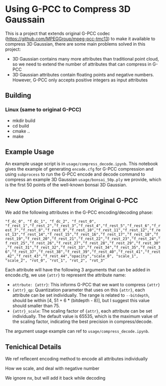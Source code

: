 # Using G-PCC to Compress 3D Gaussain

This is a project that extends original G-PCC codec (https://github.com/MPEGGroup/mpeg-pcc-tmc13) to make it available to compress 3D Gaussian, there are some main problems solved in this project:

- 3D Gaussian contains many more attributes than traditional point cloud, so we need to extend the number of attributes that can compress in G-PCC
- 3D Gaussian attributes contain floating points and negative numbers. However, G-PCC only accepts positive integers as input attributes

## Building

### Linux (same to original G-PCC)

- mkdir build
- cd build
- cmake ..
- make

## Example Usage

An example usage script is in `usage/compress_decode.ipynb`. This notebook gives the example of generating `encode.cfg` for G-PCC compression and using `subprocess` to run the G-PCC encode and decode command to compress an example 3D Gaussian `usage/bonsai_50p.ply` we provide, which is the first 50 points of the well-known bonsai 3D Gaussian.

## New Option Different from Original G-PCC

We add the following attributes in the G-PCC encoding/decoding phase:

`"f_dc_0", "f_dc_1", "f_dc_2", "f_rest_0", "f_rest_1","f_rest_2","f_rest_3","f_rest_4","f_rest_5","f_rest_6","f_rest_7","f_rest_8","f_rest_9","f_rest_10","f_rest_11","f_rest_12","f_rest_13","f_rest_14","f_rest_15","f_rest_16","f_rest_17","f_rest_18","f_rest_19","f_rest_20","f_rest_21","f_rest_22","f_rest_23","f_rest_24","f_rest_25","f_rest_26","f_rest_27","f_rest_28","f_rest_29","f_rest_30","f_rest_31","f_rest_32","f_rest_33","f_rest_34","f_rest_35","f_rest_36","f_rest_37","f_rest_38","f_rest_39","f_rest_40","f_rest_41","f_rest_42","f_rest_43","f_rest_44","opacity","scale_0", "scale_1", "scale_2", "rot_0", "rot_1", "rot_2", "rot_3"`

Each attribute will have the following 3 arguments that can be added in encode.cfg, we use `{attr}` to represent the attribute name:

- `attrbute: {attr}`: This informs G-PCC that we want to compress `{attr}`
- `{attr}_qp`: Quantization parameter that uses on this `{attr}`, each attribute can be set individually. The range is related to `--bitdepth`, should be within [4, 51 + 6 * (bitdepth - 8)], but I suggest this value should smaller than 75.
- `{attr}_scale`: The scaling factor of `{attr}`, each attribute can be set individually. The default value is 65535, which is the maximum value of the scaling factor, indicating the best precision in compress/decode.

The argument usage example can ref to `usage/compress_decode.ipynb`.

## Tenichical Details

We ref reflecent encoding method to encode all attributes individually

How we scale, and deal with negative number

We ignore nx, but will add it back while decoding
